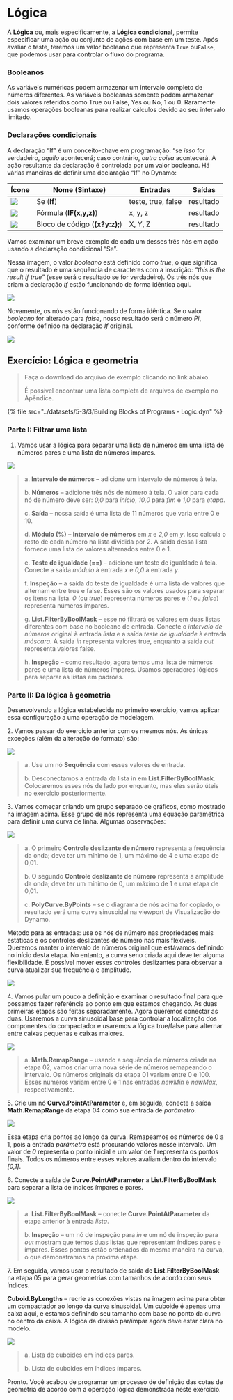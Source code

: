 # Lógica

A **Lógica** ou, mais especificamente, a **Lógica condicional**, permite especificar uma ação ou conjunto de ações com base em um teste. Após avaliar o teste, teremos um valor booleano que representa `True` ou`False`, que podemos usar para controlar o fluxo do programa.

### Booleanos

As variáveis numéricas podem armazenar um intervalo completo de números diferentes. As variáveis booleanas somente podem armazenar dois valores referidos como True ou False, Yes ou No, 1 ou 0. Raramente usamos operações booleanas para realizar cálculos devido ao seu intervalo limitado.

### Declarações condicionais

A declaração “If” é um conceito-chave em programação: “se _isso_ for verdadeiro, _aquilo_ acontecerá; caso contrário, _outra coisa_ acontecerá. A ação resultante da declaração é controlada por um valor booleano. Há várias maneiras de definir uma declaração “If” no Dynamo:

| Ícone                                            | Nome (Sintaxe)             | Entradas            | Saídas |
| ----------------------------------------------- | ------------------------- | ----------------- | ------- |
| ![](../images/5-3/3/If.jpg)         | Se (**If**)               | teste, true, false | resultado  |
| ![](../images/5-3/3/Formula.jpg)          | Fórmula (**IF(x,y,z)**)   | x, y, z           | resultado  |
| ![](../images/5-3/3/CodeBlock.jpg) | Bloco de código (**(x?y:z);**) | X, Y, Z           | resultado  |

Vamos examinar um breve exemplo de cada um desses três nós em ação usando a declaração condicional “Se”.

Nessa imagem, o valor _booleano_ está definido como _true_, o que significa que o resultado é uma sequência de caracteres com a inscrição: _“this is the result if true”_ (esse será o resultado se for verdadeiro). Os três nós que criam a declaração _If_ estão funcionando de forma idêntica aqui.

![](../images/5-3/3/logic-conditionalstatements01false.jpg)

Novamente, os nós estão funcionando de forma idêntica. Se o valor _booleano_ for alterado para _false_, nosso resultado será o número _Pi_, conforme definido na declaração _If_ original.

![](../images/5-3/3/logic-conditionalstatements02true.jpg)

## Exercício: Lógica e geometria

> Faça o download do arquivo de exemplo clicando no link abaixo.
>
> É possível encontrar uma lista completa de arquivos de exemplo no Apêndice.

{% file src="../datasets/5-3/3/Building Blocks of Programs - Logic.dyn" %}

### Parte I: Filtrar uma lista

1. Vamos usar a lógica para separar uma lista de números em uma lista de números pares e uma lista de números ímpares.

![](../images/5-3/3/logic-exercisepartI-01.jpg)

> a. **Intervalo de números** – adicione um intervalo de números à tela.
>
> b. **Números** – adicione três nós de número à tela. O valor para cada nó de número deve ser: _0,0_ para _início_, _10,0_ para _fim_ e _1,0_ para _etapa_.
>
> c. **Saída** – nossa saída é uma lista de 11 números que varia entre 0 e 10.
>
> d. **Módulo (%)** – **Intervalo de números** em _x_ e _2,0_ em _y_. Isso calcula o resto de cada número na lista dividida por 2. A saída dessa lista fornece uma lista de valores alternados entre 0 e 1.
>
> e. **Teste de igualdade (==)** – adicione um teste de igualdade à tela. Conecte a saída _módulo_ à entrada _x_ e _0,0_ à entrada _y_.
>
> f. **Inspeção** – a saída do teste de igualdade é uma lista de valores que alternam entre true e false. Esses são os valores usados para separar os itens na lista. _0_ (ou _true_) representa números pares e (_1_ ou _false_) representa números ímpares.
>
> g. **List.FilterByBoolMask** – esse nó filtrará os valores em duas listas diferentes com base no booleano de entrada. Conecte o _intervalo de números_ original à entrada _lista_ e a saída _teste de igualdade_ à entrada _máscara_. A saída _in_ representa valores true, enquanto a saída _out_ representa valores false.
>
> h. **Inspeção** – como resultado, agora temos uma lista de números pares e uma lista de números ímpares. Usamos operadores lógicos para separar as listas em padrões.

### Parte II: Da lógica à geometria

Desenvolvendo a lógica estabelecida no primeiro exercício, vamos aplicar essa configuração a uma operação de modelagem.

2\. Vamos passar do exercício anterior com os mesmos nós. As únicas exceções (além da alteração do formato) são:

![](../images/5-3/3/logic-exercisepartII-01.jpg)

> a. Use um nó **Sequência** com esses valores de entrada.
>
> b. Desconectamos a entrada da lista in em **List.FilterByBoolMask**. Colocaremos esses nós de lado por enquanto, mas eles serão úteis no exercício posteriormente.

3\. Vamos começar criando um grupo separado de gráficos, como mostrado na imagem acima. Esse grupo de nós representa uma equação paramétrica para definir uma curva de linha. Algumas observações:

![](../images/5-3/3/logic-exercisepartII-02.jpg)

> a. O primeiro **Controle deslizante de número** representa a frequência da onda; deve ter um mínimo de 1, um máximo de 4 e uma etapa de 0,01.
>
> b. O segundo **Controle deslizante de número** representa a amplitude da onda; deve ter um mínimo de 0, um máximo de 1 e uma etapa de 0,01.
>
> c. **PolyCurve.ByPoints** – se o diagrama de nós acima for copiado, o resultado será uma curva sinusoidal na viewport de Visualização do Dynamo.

Método para as entradas: use os nós de número nas propriedades mais estáticas e os controles deslizantes de número nas mais flexíveis. Queremos manter o intervalo de números original que estávamos definindo no início desta etapa. No entanto, a curva seno criada aqui deve ter alguma flexibilidade. É possível mover esses controles deslizantes para observar a curva atualizar sua frequência e amplitude.

![](../images/5-3/3/logic-exercisepartII-03.gif)

4\. Vamos pular um pouco a definição e examinar o resultado final para que possamos fazer referência ao ponto em que estamos chegando. As duas primeiras etapas são feitas separadamente. Agora queremos conectar as duas. Usaremos a curva sinusoidal base para controlar a localização dos componentes do compactador e usaremos a lógica true/false para alternar entre caixas pequenas e caixas maiores.

![](../images/5-3/3/logic-exercisepartII-04.jpg)

> a. **Math.RemapRange** – usando a sequência de números criada na etapa 02, vamos criar uma nova série de números remapeando o intervalo. Os números originais da etapa 01 variam entre 0 e 100. Esses números variam entre 0 e 1 nas entradas _newMin_ e _newMax_, respectivamente.

5\. Crie um nó **Curve.PointAtParameter** e, em seguida, conecte a saída **Math.RemapRange** da etapa 04 como sua entrada de _parâmetro_.

![](../images/5-3/3/logic-exercisepartII-05.jpg)

Essa etapa cria pontos ao longo da curva. Remapeamos os números de 0 a 1, pois a entrada _parâmetro_ está procurando valores nesse intervalo. Um valor de _0_ representa o ponto inicial e um valor de _1_ representa os pontos finais. Todos os números entre esses valores avaliam dentro do intervalo _[0,1]_.

6\. Conecte a saída de **Curve.PointAtParameter** a **List.FilterByBoolMask** para separar a lista de índices ímpares e pares.

![](../images/5-3/3/logic-exercisepartII-06.jpg)

> a. **List.FilterByBoolMask** – conecte **Curve.PointAtParameter** da etapa anterior à entrada _lista_.
>
> b. **Inspeção** – um nó de inspeção para _in_ e um nó de inspeção para _out_ mostram que temos duas listas que representam índices pares e ímpares. Esses pontos estão ordenados da mesma maneira na curva, o que demonstramos na próxima etapa.

7\. Em seguida, vamos usar o resultado de saída de **List.FilterByBoolMask** na etapa 05 para gerar geometrias com tamanhos de acordo com seus índices.

**Cuboid.ByLengths** – recrie as conexões vistas na imagem acima para obter um compactador ao longo da curva sinusoidal. Um cuboide é apenas uma caixa aqui, e estamos definindo seu tamanho com base no ponto da curva no centro da caixa. A lógica da divisão par/ímpar agora deve estar clara no modelo.

![](../images/5-3/3/logic-exercisepartII-07.jpg)

> a. Lista de cuboides em índices pares.
>
> b. Lista de cuboides em índices ímpares.

Pronto. Você acabou de programar um processo de definição das cotas de geometria de acordo com a operação lógica demonstrada neste exercício.
